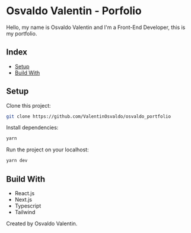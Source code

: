 # Osvaldo Valentin - Porfolio

Hello, my name is Osvaldo Valentin and I'm a Front-End Developer, this is my portfolio.

## Index

- [Setup](#setup)
- [Build With](#build-with)

## Setup

Clone this project:

```bash
git clone https://github.com/ValentinOsvaldo/osvaldo_portfolio
```

Install dependencies:

```bash
yarn
```

Run the project on your localhost:

```bash
yarn dev
```

## Build With

- React.js
- Next.js
- Typescript
- Tailwind

Created by Osvaldo Valentin.
